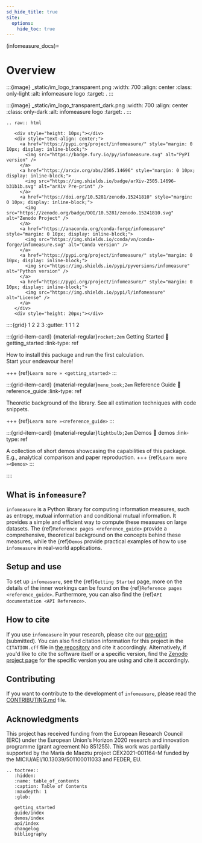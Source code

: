 ```yaml
---
sd_hide_title: true
site:
  options:
    hide_toc: true
---
```

(infomeasure_docs)=
# Overview

:::{image} _static/im_logo_transparent.png
  :width: 700
  :align: center
  :class: only-light
  :alt: infomeasure logo
  :target: .
:::

:::{image} _static/im_logo_transparent_dark.png
  :width: 700
  :align: center
  :class: only-dark
  :alt: infomeasure logo
  :target: .
:::


```{eval-rst}
.. raw:: html

   <div style="height: 10px;"></div>
   <div style="text-align: center;">
     <a href="https://pypi.org/project/infomeasure/" style="margin: 0 10px; display: inline-block;">
       <img src="https://badge.fury.io/py/infomeasure.svg" alt="PyPI version" />
     </a>
     <a href="https://arxiv.org/abs/2505.14696" style="margin: 0 10px; display: inline-block;">
       <img src="https://img.shields.io/badge/arXiv-2505.14696-b31b1b.svg" alt="arXiv Pre-print" />
     </a>
     <a href="https://doi.org/10.5281/zenodo.15241810" style="margin: 0 10px; display: inline-block;">
       <img src="https://zenodo.org/badge/DOI/10.5281/zenodo.15241810.svg" alt="Zenodo Project" />
     </a>
     <a href="https://anaconda.org/conda-forge/infomeasure" style="margin: 0 10px; display: inline-block;">
       <img src="https://img.shields.io/conda/vn/conda-forge/infomeasure.svg" alt="Conda version" />
     </a>
     <a href="https://pypi.org/project/infomeasure/" style="margin: 0 10px; display: inline-block;">
       <img src="https://img.shields.io/pypi/pyversions/infomeasure" alt="Python version" />
     </a>
     <a href="https://pypi.org/project/infomeasure/" style="margin: 0 10px; display: inline-block;">
       <img src="https://img.shields.io/pypi/l/infomeasure" alt="License" />
     </a>
   </div>
   <div style="height: 20px;"></div>

```

::::{grid} 1 2 2 3
:gutter: 1 1 1 2

:::{grid-item-card} {material-regular}`rocket;2em` Getting Started
:link: getting_started
:link-type: ref

How to install this package and run the first calculation.\
Start your endeavour here!

+++
{ref}`Learn more » <getting_started>`
:::

:::{grid-item-card} {material-regular}`menu_book;2em` Reference Guide
:link: reference_guide
:link-type: ref

Theoretic background of the library.
See all estimation techniques with code snippets.

+++
{ref}`Learn more »<reference_guide>`
:::

:::{grid-item-card} {material-regular}`lightbulb;2em` Demos
:link: demos
:link-type: ref

A collection of short demos showcasing the capabilities of this package.\
E.g., analytical comparison and paper reproduction.
+++
{ref}`Learn more »<Demos>`
:::

::::

## What is `infomeasure`?

`infomeasure` is a Python library for computing information measures, such as entropy,
mutual information and conditional mutual information.
It provides a simple and efficient way to compute these measures on large datasets.
The {ref}`Reference pages <reference_guide>` provide a comprehensive, theoretical background on the concepts behind these measures, while the {ref}`Demos` provide practical examples of how to use `infomeasure` in real-world applications.

## Setup and use

To set up `infomeasure`, see the {ref}`Getting Started` page, more on
the details of the inner workings can be found on the {ref}`Reference pages <reference_guide>`.
Furthermore, you can also find the {ref}`API documentation <API Reference>`.

## How to cite

If you use `infomeasure` in your research, please cite our [pre-print](https://arxiv.org/abs/2505.14696) (submitted).
You can also find citation information for this project in the `CITATION.cff` file in [the repository](https://github.com/cbueth/infomeasure) and cite it accordingly.
Alternatively, if you'd like to cite the software itself or a specific version, find the [Zenodo project page](https://doi.org/10.5281/zenodo.15241810)
for the specific version you are using and cite it accordingly.

## Contributing
If you want to contribute to the development of `infomeasure`, please read the
[CONTRIBUTING.md](https://github.com/cbueth/infomeasure/blob/main/CONTRIBUTING.md)
file.

## Acknowledgments

This project has received funding from the European Research Council (ERC) under the European Union's Horizon 2020 research and innovation programme (grant agreement No 851255).
This work was partially supported by the María de Maeztu project CEX2021-001164-M funded by the MICIU/AEI/10.13039/501100011033 and FEDER, EU.


```{eval-rst}
.. toctree::
   :hidden:
   :name: table_of_contents
   :caption: Table of Contents
   :maxdepth: 1
   :glob:

   getting_started
   guide/index
   demos/index
   api/index
   changelog
   bibliography
```
